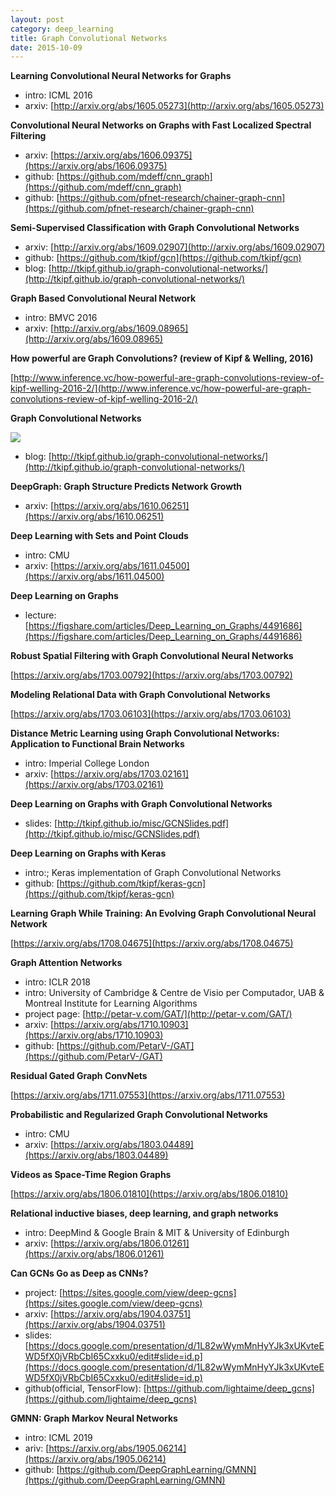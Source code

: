 ```yaml
---
layout: post
category: deep_learning
title: Graph Convolutional Networks
date: 2015-10-09
---
```


**Learning Convolutional Neural Networks for Graphs**

- intro: ICML 2016
- arxiv: [http://arxiv.org/abs/1605.05273](http://arxiv.org/abs/1605.05273)

**Convolutional Neural Networks on Graphs with Fast Localized Spectral Filtering**

- arxiv: [https://arxiv.org/abs/1606.09375](https://arxiv.org/abs/1606.09375)
- github: [https://github.com/mdeff/cnn_graph](https://github.com/mdeff/cnn_graph)
- github: [https://github.com/pfnet-research/chainer-graph-cnn](https://github.com/pfnet-research/chainer-graph-cnn)

**Semi-Supervised Classification with Graph Convolutional Networks**

- arxiv: [http://arxiv.org/abs/1609.02907](http://arxiv.org/abs/1609.02907)
- github: [https://github.com/tkipf/gcn](https://github.com/tkipf/gcn)
- blog: [http://tkipf.github.io/graph-convolutional-networks/](http://tkipf.github.io/graph-convolutional-networks/)

**Graph Based Convolutional Neural Network**

- intro: BMVC 2016
- arxiv: [http://arxiv.org/abs/1609.08965](http://arxiv.org/abs/1609.08965)

**How powerful are Graph Convolutions? (review of Kipf & Welling, 2016)**

[http://www.inference.vc/how-powerful-are-graph-convolutions-review-of-kipf-welling-2016-2/](http://www.inference.vc/how-powerful-are-graph-convolutions-review-of-kipf-welling-2016-2/)

**Graph Convolutional Networks**

![](http://tkipf.github.io/graph-convolutional-networks/images/gcn_web.png)

- blog: [http://tkipf.github.io/graph-convolutional-networks/](http://tkipf.github.io/graph-convolutional-networks/)

**DeepGraph: Graph Structure Predicts Network Growth**

- arxiv: [https://arxiv.org/abs/1610.06251](https://arxiv.org/abs/1610.06251)

**Deep Learning with Sets and Point Clouds**

- intro: CMU
- arxiv: [https://arxiv.org/abs/1611.04500](https://arxiv.org/abs/1611.04500)

**Deep Learning on Graphs**

- lecture: [https://figshare.com/articles/Deep_Learning_on_Graphs/4491686](https://figshare.com/articles/Deep_Learning_on_Graphs/4491686)

**Robust Spatial Filtering with Graph Convolutional Neural Networks**

[https://arxiv.org/abs/1703.00792](https://arxiv.org/abs/1703.00792)

**Modeling Relational Data with Graph Convolutional Networks**

[https://arxiv.org/abs/1703.06103](https://arxiv.org/abs/1703.06103)

**Distance Metric Learning using Graph Convolutional Networks: Application to Functional Brain Networks**

- intro: Imperial College London
- arxiv: [https://arxiv.org/abs/1703.02161](https://arxiv.org/abs/1703.02161)

**Deep Learning on Graphs with Graph Convolutional Networks**

- slides: [http://tkipf.github.io/misc/GCNSlides.pdf](http://tkipf.github.io/misc/GCNSlides.pdf)

**Deep Learning on Graphs with Keras**

- intro:; Keras implementation of Graph Convolutional Networks
- github: [https://github.com/tkipf/keras-gcn](https://github.com/tkipf/keras-gcn)

**Learning Graph While Training: An Evolving Graph Convolutional Neural Network**

[https://arxiv.org/abs/1708.04675](https://arxiv.org/abs/1708.04675)

**Graph Attention Networks**

- intro: ICLR 2018
- intro: University of Cambridge & Centre de Visio per Computador, UAB & Montreal Institute for Learning Algorithms
- project page: [http://petar-v.com/GAT/](http://petar-v.com/GAT/)
- arxiv: [https://arxiv.org/abs/1710.10903](https://arxiv.org/abs/1710.10903)
- github: [https://github.com/PetarV-/GAT](https://github.com/PetarV-/GAT)

**Residual Gated Graph ConvNets**

[https://arxiv.org/abs/1711.07553](https://arxiv.org/abs/1711.07553)

**Probabilistic and Regularized Graph Convolutional Networks**

- intro: CMU
- arxiv: [https://arxiv.org/abs/1803.04489](https://arxiv.org/abs/1803.04489)

**Videos as Space-Time Region Graphs**

[https://arxiv.org/abs/1806.01810](https://arxiv.org/abs/1806.01810)

**Relational inductive biases, deep learning, and graph networks**

- intro: DeepMind & Google Brain & MIT & University of Edinburgh
- arxiv: [https://arxiv.org/abs/1806.01261](https://arxiv.org/abs/1806.01261)

**Can GCNs Go as Deep as CNNs?**

- project: [https://sites.google.com/view/deep-gcns](https://sites.google.com/view/deep-gcns)
- arxiv: [https://arxiv.org/abs/1904.03751](https://arxiv.org/abs/1904.03751)
- slides: [https://docs.google.com/presentation/d/1L82wWymMnHyYJk3xUKvteEWD5fX0jVRbCbI65Cxxku0/edit#slide=id.p](https://docs.google.com/presentation/d/1L82wWymMnHyYJk3xUKvteEWD5fX0jVRbCbI65Cxxku0/edit#slide=id.p)
- github(official, TensorFlow): [https://github.com/lightaime/deep_gcns](https://github.com/lightaime/deep_gcns)

**GMNN: Graph Markov Neural Networks**

- intro: ICML 2019
- ariv: [https://arxiv.org/abs/1905.06214](https://arxiv.org/abs/1905.06214)
- github: [https://github.com/DeepGraphLearning/GMNN](https://github.com/DeepGraphLearning/GMNN)
